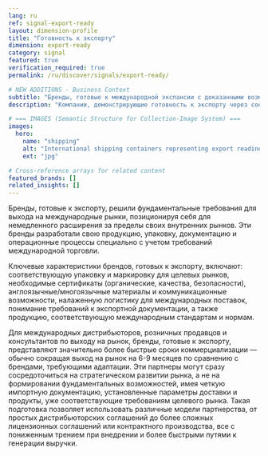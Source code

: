 ```yaml
---
lang: ru
ref: signal-export-ready
layout: dimension-profile
title: "Готовность к экспорту"
dimension: export-ready
category: signal
featured: true
verification_required: true
permalink: /ru/discover/signals/export-ready/

# NEW ADDITIONS - Business Context
subtitle: "Бренды, готовые к международной экспансии с доказанными возможностями соответствия и дистрибуции"
description: "Компании, демонстрирующие готовность к экспорту через соответствие международным стандартам, исследования рынка и налаженные дистрибуционные сети для глобального роста."

# === IMAGES (Semantic Structure for Collection-Image System) ===
images:
  hero:
    name: "shipping"
    alt: "International shipping containers representing export readiness and global commerce"
    ext: "jpg"

# Cross-reference arrays for related content
featured_brands: []
related_insights: []
---
```


Бренды, готовые к экспорту, решили фундаментальные требования для выхода на международные рынки, позиционируя себя для немедленного расширения за пределы своих внутренних рынков. Эти бренды разработали свою продукцию, упаковку, документацию и операционные процессы специально с учетом требований международной торговли.

Ключевые характеристики брендов, готовых к экспорту, включают: соответствующую упаковку и маркировку для целевых рынков, необходимые сертификаты (органические, качества, безопасности), англоязычные/многоязычные материалы и коммуникационные возможности, налаженную логистику для международных поставок, понимание требований к экспортной документации, а также продукцию, соответствующую международным стандартам и нормам.

Для международных дистрибьюторов, розничных продавцов и консультантов по выходу на рынок, бренды, готовые к экспорту, представляют значительно более быстрые сроки коммерциализации — обычно сокращая выход на рынок на 6-9 месяцев по сравнению с брендами, требующими адаптации. Эти партнеры могут сразу сосредоточиться на стратегическом развитии рынка, а не на формировании фундаментальных возможностей, имея четкую импортную документацию, установленные параметры доставки и продукты, уже соответствующие требованиям целевого рынка. Такая подготовка позволяет использовать различные модели партнерства, от простых дистрибьюторских соглашений до более сложных лицензионных соглашений или контрактного производства, все с пониженным трением при внедрении и более быстрыми путями к генерации выручки.
